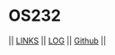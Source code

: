 # OS232

|| [LINKS](LINKS/) || [LOG](TXT/mylog.txt) || [Github](https://github.com/matthewhjt/os232.git) ||
